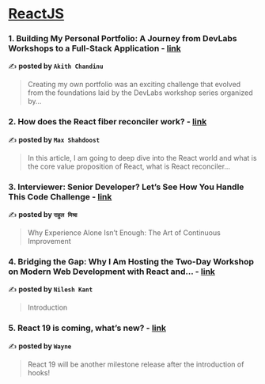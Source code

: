 
<h1><a href=https://medium.com/tag/reactjs/recommended target="_blank" rel="noopener noreferrer">ReactJS</a></h1>
<h3>1. Building My Personal Portfolio: A Journey from DevLabs Workshops to a Full-Stack Application - <a href="https://medium.com/@akith.chandinu/building-my-personal-portfolio-a-journey-from-devlabs-workshops-to-a-full-stack-application-626c4fe9caec" target="_blank" rel="noopener noreferrer">link</a></h3>

✍️ **posted by `Akith Chandinu`**

<blockquote>Creating my own portfolio was an exciting challenge that evolved from the foundations laid by the DevLabs workshop series organized by…</blockquote>

<h3>2. How does the React fiber reconciler work? - <a href="https://medium.com/@maxtsh/how-does-the-react-fiber-reconciler-work-77c3650127da" target="_blank" rel="noopener noreferrer">link</a></h3>

✍️ **posted by `Max Shahdoost`**

<blockquote>In this article, I am going to deep dive into the React world and what is the core value proposition of React, what is React reconciler…</blockquote>

<h3>3. Interviewer: Senior Developer? Let’s See How You Handle This Code Challenge - <a href="https://medium.com/@rahuulmiishra/interviewer-senior-developer-lets-see-how-you-handle-this-code-challenge-496d6de9358a" target="_blank" rel="noopener noreferrer">link</a></h3>

✍️ **posted by `राहुल मिश्रा`**

<blockquote>Why Experience Alone Isn’t Enough: The Art of Continuous Improvement</blockquote>

<h3>4. Bridging the Gap: Why I Am Hosting the Two-Day Workshop on Modern Web Development with React and… - <a href="https://medium.com/@nileshkant0/bridging-the-gap-why-i-am-hosting-the-two-day-workshop-on-modern-web-development-with-react-and-faff3c6fdfac" target="_blank" rel="noopener noreferrer">link</a></h3>

✍️ **posted by `Nilesh Kant`**

<blockquote>Introduction</blockquote>

<h3>5. React 19 is coming, what’s new? - <a href="https://medium.com/stackademic/react-19-is-coming-whats-new-79e2d4b948e4" target="_blank" rel="noopener noreferrer">link</a></h3>

✍️ **posted by `Wayne`**

<blockquote>React 19 will be another milestone release after the introduction of hooks!</blockquote>

